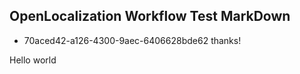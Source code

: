 ## OpenLocalization Workflow Test MarkDown
* 70aced42-a126-4300-9aec-6406628bde62 
thanks!

Hello world